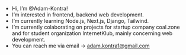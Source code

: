 - Hi, I’m @Adam-Kontra!
- I’m interested in frontend, backend web development.
- I’m currently learning Node.js, Next.js, Django, Tailwind.
- I’m currently colaborating on projects for startup company coal.zone and for student organization InternetKlub, mainly concerning web development.
- You can reach me via email -> adam.kontra1@gmail.com

<!---
Adam-Kontra/Adam-Kontra is a ✨ special ✨ repository because its `README.md` (this file) appears on your GitHub profile.
You can click the Preview link to take a look at your changes.
--->
